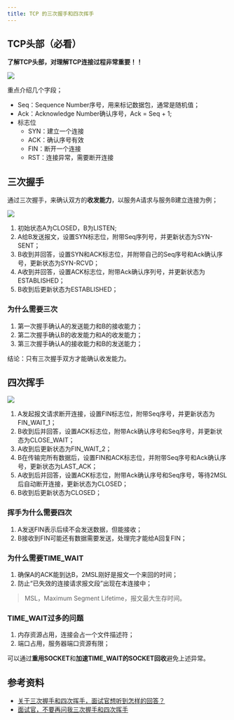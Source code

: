 ```yaml
---
title: TCP 的三次握手和四次挥手
---
```


## TCP头部（必看）

**了解TCP头部，对理解TCP连接过程非常重要！！**

![](http://c.biancheng.net/uploads/allimg/190219/1155315343-0.jpg)

重点介绍几个字段；

- Seq：Sequence Number序号，用来标记数据包，通常是随机值；
- Ack：Acknowledge Number确认序号，Ack = Seq + 1;
- 标志位  
    - SYN：建立一个连接
    - ACK：确认序号有效
    - FIN：断开一个连接
    - RST：连接异常，需要断开连接

## 三次握手

通过三次握手，来确认双方的**收发能力**，以服务A请求与服务B建立连接为例；

![](http://image.caojiantao.site:38080/b7eab591fa7dc0a1cd9e02d7b25c3de7.png)

1. 初始状态A为CLOSED，B为LISTEN;
2. A给B发送报文，设置SYN标志位，附带Seq序列号，并更新状态为SYN-SENT；
3. B收到并回答，设置SYN和ACK标志位，并附带自己的Seq序号和Ack确认序号，更新状态为SYN-RCVD；
4. A收到并回答，设置ACK标志位，附带Ack确认序列号，并更新状态为ESTABLISHED；
5. B收到后更新状态为ESTABLISHED；

### 为什么需要三次

1. 第一次握手确认A的发送能力和B的接收能力；
2. 第二次握手确认B的收发能力和A的收发能力；
3. 第三次握手确认A的接收能力和B的发送能力；

结论：只有三次握手双方才能确认收发能力。

## 四次挥手

![](http://image.caojiantao.site:38080/fb702ee4854b2e4eca9298f78a8d45ed.png)

1. A发起报文请求断开连接，设置FIN标志位，附带Seq序号，并更新状态为FIN_WAIT_1；
2. B收到后并回答，设置ACK标志位，附带Ack确认序号和Seq序号，并更新状态为CLOSE_WAIT；
3. A收到后更新状态为FIN_WAIT_2；
4. B在传输完所有数据后，设置FIN和ACK标志位，并附带Seq序号和Ack确认序号，更新状态为LAST_ACK；
5. A收到后并回答，设置ACK标志位，附带Ack确认序号和Seq序号，等待2MSL后自动断开连接，更新状态为CLOSED；
6. B收到后更新状态为CLOSED；

### 挥手为什么需要四次

1. A发送FIN表示后续不会发送数据，但能接收；
2. B接收到FIN可能还有数据需要发送，处理完才能给A回复FIN；

### 为什么需要TIME_WAIT

1. 确保A的ACK能到达B，2MSL刚好是报文一个来回的时间；
2. 防止“已失效的连接请求报文段”出现在本连接中；

> MSL，Maximum Segment Lifetime，报文最大生存时间。

### TIME_WAIT过多的问题

1. 内存资源占用，连接会占一个文件描述符；
2. 端口占用，服务器端口资源有限；

可以通过**重用SOCKET**和**加速TIME_WAIT的SOCKET回收**避免上述异常。

## 参考资料

- [关于三次握手和四次挥手，面试官想听到怎样的回答？](https://juejin.cn/post/6978733203062915103)
- [面试官，不要再问我三次握手和四次挥手](https://zhuanlan.zhihu.com/p/86426969)